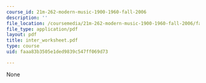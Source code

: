 ```yaml
---
course_id: 21m-262-modern-music-1900-1960-fall-2006
description: ''
file_location: /coursemedia/21m-262-modern-music-1900-1960-fall-2006/faaa83b3505e1ded9839c547ff069d73_inter_worksheet.pdf
file_type: application/pdf
layout: pdf
title: inter_worksheet.pdf
type: course
uid: faaa83b3505e1ded9839c547ff069d73

---
```

None